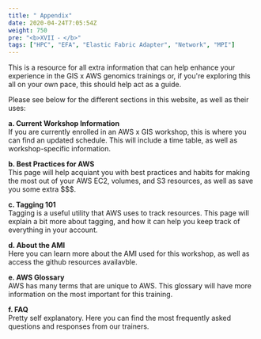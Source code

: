 ```yaml
---
title: " Appendix"
date: 2020-04-24T7:05:54Z
weight: 750
pre: "<b>XVII ⁃ </b>"
tags: ["HPC", "EFA", "Elastic Fabric Adapter", "Network", "MPI"]
---
```


This is a resource for all extra information that can help enhance your experience in the GIS x AWS genomics trainings or, if you're exploring this all on your own pace, this should help act as a guide. 

Please see below for the different sections in this website, as well as their uses:

**a. Current Workshop Information**  
    If you are currently enrolled in an AWS x GIS workshop, this is where you can find an updated schedule. This will include a time table, as well as workshop-specific information.

**b. Best Practices for AWS**  
    This page will help acquiant you with best practices and habits for making the most out of your AWS EC2, volumes, and S3 resources, as well as save you some extra $$$.

**c. Tagging 101**  
    Tagging is a useful utility that AWS uses to track resources. This page will explain a bit more about tagging, and how it can help you keep track of everything in your account.  
  
**d. About the AMI**  
    Here you can learn more about the AMI used for this workshop, as well as access the github resources availavble.

**e. AWS Glossary**  
    AWS has many terms that are unique to AWS. This glossary will have more information on the most important for this training.

**f. FAQ**  
    Pretty self explanatory. Here you can find the most frequently asked questions and responses from our trainers.
